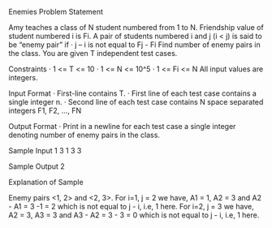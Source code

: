 Enemies
Problem Statement

Amy teaches a class of N student numbered from 1 to N.
Friendship value of student numbered i is Fi.
A pair of students numbered i and j (i < j) is said to be “enemy pair” if ·
 j – i is not equal to Fj - Fi Find number of enemy pairs in the class.
 You are given T independent test cases.

Constraints · 1 <= T <= 10 · 1 <= N <= 10^5 · 1 <= Fi <= N All input values are integers.

Input Format ·
 First-line contains T.
 · First line of each test case contains a single integer n.
 · Second line of each test case contains N space separated integers F1, F2, …, FN

Output Format
· Print in a newline for each test case a single integer denoting number of enemy pairs in the class.

Sample Input
1
3
1 3 3

Sample Output 2

Explanation of Sample

Enemy pairs <1, 2> and <2, 3>.
 For i=1, j = 2 we have,
 A1 = 1, A2 = 3 and A2 - A1 = 3 -1 = 2 which is not equal to j - i,
  i.e, 1 here. For i=2, j = 3 we have, A2 = 3, A3 = 3 and A3 - A2 = 3 - 3 = 0 which is not equal
  to j - i, i.e, 1 here.
